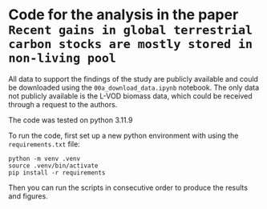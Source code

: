 # Code for the analysis in the paper `Recent gains in global terrestrial carbon stocks are mostly stored in non-living pool`

All data to support the findings of the study are publicly available and could be downloaded using the `00a_download_data.ipynb` notebook. The only data not publicly available is the L-VOD biomass data, which could be received through a request to the authors.

The code was tested on python 3.11.9

To run the code, first set up a new python environment with using the `requirements.txt` file:


```
python -m venv .venv
source .venv/bin/activate
pip install -r requirements
```

Then you can run the scripts in consecutive order to produce the results and figures.